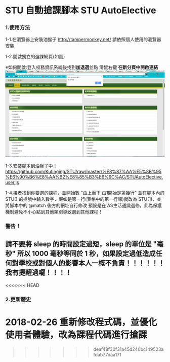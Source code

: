 # STU 自動搶課腳本 STU AutoElective

### 1.使用方法


1-1.在瀏覽器上安裝油猴子 http://tampermonkey.net/ 請依照個人使用的瀏覽器安裝

1-2.開啟獨立的選課網頁(如圖)  


※如何開啟:登入校務資訊系統後找到<strong>加退選</strong>並點 滑鼠右鍵 <strong>在新分頁中開啟連結</strong>
![image](https://github.com/Kutinging/STU/raw/master/imgs/AutoElective.png)

1-3.安裝腳本到油猴子中！https://github.com/Kutinging/STU/raw/master/%E8%87%AA%E5%8B%95%E6%90%B6%E8%AA%B2%E8%85%B3%E6%9C%AC/STUAutoElective.user.js

1-4.接者找到你要選的課程，並開始數 "由上而下 由1開始是第幾行" 並在腳本內的 STU() 的括號中輸入數字，假如是第一行(表格中的第一行課)就改為 STU(1)，並將腳本中的 @match 後方的網址自行修改 預設是在 AS生活通識選修，此為保護機制避免不小心點到其他類別導致選到其他課程！

### 警告！

## 請不要將 sleep 的時間設定過短，sleep 的單位是 "<strong>毫秒</strong>" 所以 1000 毫秒等同於 1 秒，如果設定過低造成任何對學校或對個人的影響本人一概不負責！！！！！！我有提醒過囉！！！！
<<<<<<< HEAD

### 2.更新歷史

2018-02-26 重新修改程式碼，並優化使用者體驗，改為課程代碼進行搶課  
=======
>>>>>>> deaf48f30f31a45d240bc149523afdab77daa171
